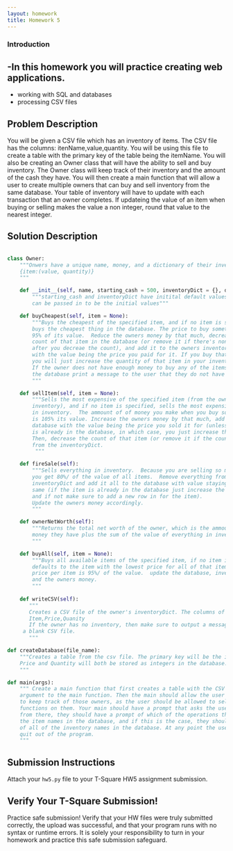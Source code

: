 ```yaml
---
layout: homework
title: Homework 5
---
```


### Introduction
  
 -In this homework you will practice creating web applications.
 -
 + working with SQL and databases
 + processing CSV files
## Problem Description
  
You will be given a CSV file which has an inventory of items. The CSV file has the columns: itenName,value,quantity. You will be using this file to create a table with the primary key of the table being the itemName. You will also be creating an Owner class that will have the ability to sell and buy inventory. The Owner class will keep track of their inventory and the amount of the cash they have. You will then create a main function that will allow a user to create multiple owners that can buy and sell inventory from the same database. Your table of inventory will have to update with each transaction that an owner completes.  If updateing the value of an 
item when buying or selling makes the value a non integer, round that value to the nearest integer.

## Solution Description
  
 ```Python
 
 class Owner:
     """Onwers have a unique name, money, and a dictionary of their inventory in the form
     {item:(value, quantity)}
     """
 
     def __init__(self, name, starting_cash = 500, inventoryDict = {}, database):
         """starting_cash and inventoryDict have initital default values, but anything
         can be passed in to be the initial values"""
 
     def buyCheapest(self, item = None):
         """Buys the cheapest of the specified item, and if no item is specified,
         buys the cheapest thing in the database. The price to buy something is
         95% of its value.  Reduce the owners money by that much, decrease the 
         count of that item in the database (or remove it if there's none left
         after you decreae the count), and add it to the owners inventoryDict, 
         with the value being the price you paid for it. If you buy that item again,
         you will just increase the quantity of that item in your inventoryDict. 
         If the owner does not have enough money to buy any of the items in 
         the database print a message to the user that they do not have sufficient funds.
         """
 
     def sellItem(self, item = None):
         """Sells the most expensive of the specified item (from the owner's 
         inventory), and if no item is specified, sells the most expensive item
         in inventory.  The ammount of of money you make when you buy something 
         is 105% its value. Increase the owners money by that much, add it to the
         database with the value being the price you sold it for (unless the item
         is already in the database, in which case, you just increase the count). 
         Then, decrease the count of that item (or remove it if the count is 1)
         from the inventoryDict. 
          """
 
     def fireSale(self):
         """Sells everything in inventory.  Because you are selling so much,
         you get 80%/ of the value of all items.  Remove everything from your
         inventoryDict and add it all to the database with value staying the 
         same (if the item is already in the database just increase the count,
         and if not make sure to add a new row in for the item).
         Update the owners money accordingly.
         """
 
     def ownerNetWorth(self):
         """Returns the total net worth of the owner, which is the ammount of
         money they have plus the sum of the value of everything in inventory.
         """
 
     def buyAll(self, item = None):
         """Buys all available items of the specified item, if no item is given,
         defaults to the item with the lowest price for all of that item.  The
         price per item is 95%/ of the value.  update the database, inventoryDict,
         and the owners money.
         """
         
     def writeCSV(self):
     	"""
     	Creates a CSV file of the owner's inventoryDict. The columns of the CSV file will be:
     	Item,Price,Quanity
     	If the owner has no inventory, then make sure to output a message rather than write
      a blank CSV file.
     	"""
 
 def createDatabase(file_name):
     """Creates a table from the csv file. The primary key will be the itemName. 
     Price and Quantity will both be stored as integers in the database.
     """
 
 def main(args):
     """ Create a main function that first creates a table with the CSV file. The CSV file name should be passed in as an 
     argument to the main function. Then the main should allow the user to create as many owners as they want to. You need
     to keep track of those owners, as the user should be allowed to select any owner at any point, and call the various 
     functions on them. Your main should have a prompt that asks the user which one of the owners they want to select, then
     from there, they should have a prompt of which of the operations they want to call on the owners. The user may not know 
     the item names in the database, and if this is the case, they should be able to prompt the main function to provide a list
     of all of the inventory names in the database. At any point the user should be able to go back to the previous prompt or
     quit out of the program.
     """
 
 ```
 
 
  
## Submission Instructions
  
 
 Attach your `hw5.py` file to your T-Square HW5 assignment submission.
 
 
 ## Verify Your T-Square Submission!
  
  Practice safe submission! Verify that your HW files were truly submitted correctly, the upload was successful, and that your program runs with no syntax or runtime errors. It is solely your responsibility to turn in your homework and practice this safe submission safeguard.
